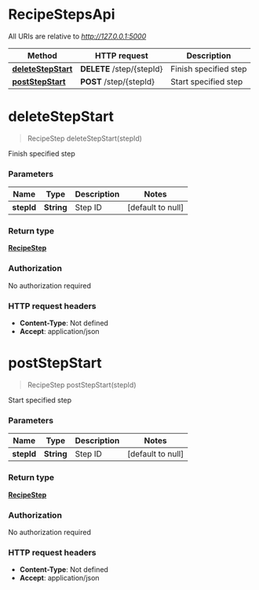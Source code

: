 # RecipeStepsApi

All URIs are relative to *http://127.0.0.1:5000*

Method | HTTP request | Description
------------- | ------------- | -------------
[**deleteStepStart**](RecipeStepsApi.md#deleteStepStart) | **DELETE** /step/{stepId} | Finish specified step
[**postStepStart**](RecipeStepsApi.md#postStepStart) | **POST** /step/{stepId} | Start specified step


<a name="deleteStepStart"></a>
# **deleteStepStart**
> RecipeStep deleteStepStart(stepId)

Finish specified step

### Parameters

Name | Type | Description  | Notes
------------- | ------------- | ------------- | -------------
 **stepId** | **String**| Step ID | [default to null]

### Return type

[**RecipeStep**](../Models/RecipeStep.md)

### Authorization

No authorization required

### HTTP request headers

- **Content-Type**: Not defined
- **Accept**: application/json

<a name="postStepStart"></a>
# **postStepStart**
> RecipeStep postStepStart(stepId)

Start specified step

### Parameters

Name | Type | Description  | Notes
------------- | ------------- | ------------- | -------------
 **stepId** | **String**| Step ID | [default to null]

### Return type

[**RecipeStep**](../Models/RecipeStep.md)

### Authorization

No authorization required

### HTTP request headers

- **Content-Type**: Not defined
- **Accept**: application/json

